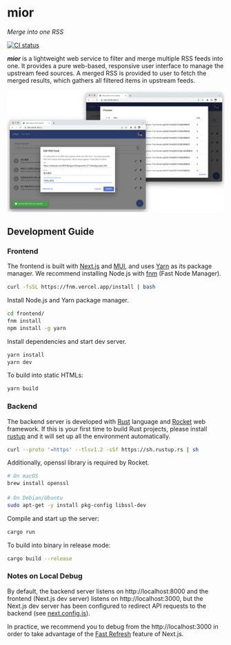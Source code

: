 # mior

_Merge into one RSS_

[![CI status](https://github.com/fuyufjh/mior/actions/workflows/ci.yml/badge.svg)](https://github.com/fuyufjh/mior/actions/workflows/ci.yml)

***mior*** is a lightweight web service to filter and merge multiple RSS feeds into one. It provides a pure web-based,
responsive user interface to manage the upstream feed sources. A merged RSS is provided to user to
fetch the merged results, which gathers all filtered items in upstream feeds.

![screenshot](assets/screenshot.png)

## Development Guide

### Frontend

The frontend is built with [Next.js](https://nextjs.org/) and [MUI](https://mui.com/zh/), and uses [Yarn](https://yarnpkg.com/) as its package manager.
We recommend installing Node.js with [fnm](https://github.com/Schniz/fnm) (Fast Node Manager).

```bash
curl -fsSL https://fnm.vercel.app/install | bash
```

Install Node.js and Yarn package manager.

```bash
cd frontend/
fnm install
npm install -g yarn
```

Install dependencies and start dev server.

```bash
yarn install
yarn dev
```

To build into static HTMLs:

```bash
yarn build
```

### Backend

The backend server is developed with [Rust](https://www.rust-lang.org/) language and [Rocket](https://rocket.rs/) web framework.
If this is your first time to build Rust projects, please install [rustup](https://rustup.rs/) and it will
set up all the environment automatically.

```bash
curl --proto '=https' --tlsv1.2 -sSf https://sh.rustup.rs | sh
```

Additionally, openssl library is required by Rocket. 

```bash
# On macOS
brew install openssl

# On Debian/Ubuntu
sudo apt-get -y install pkg-config libssl-dev
```

Compile and start up the server:

```bash
cargo run
```

To build into binary in release mode:

```bash
cargo build --release
```

### Notes on Local Debug

By default, the backend server listens on http://localhost:8000 and the frontend (Next.js dev server) listens 
on http://localhost:3000, but the Next.js dev server has been configured to redirect API requests to the backend (see [next.config.js](next.config.js)). 

In practice, we recommend you to debug from the http://localhost:3000 in order to take advantage of the
[Fast Refresh](https://nextjs.org/docs/basic-features/fast-refresh) feature of Next.js.
